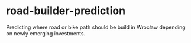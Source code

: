 # road-builder-prediction
Predicting where road or bike path should be build in Wrocław depending on newly emerging investments.
